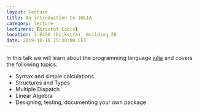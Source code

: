 ```yaml
---
layout: lecture
title: An introduction to JULIA
category: lecture
lecturers: [Kristof Cools]
location: 3.E450 (Dijkstra), Building 28 
date: 2019-10-16 15:30:00 CET
---
```


In this talk we will learn about the programming language [julia] and covers the following topics:

 * Syntax and simple calculations
 * Structures and Types
 * Multiple Dispatch
 * Linear Algebra
 * Designing, testing, documenting your own package


[julia]:https://julialang.org/
